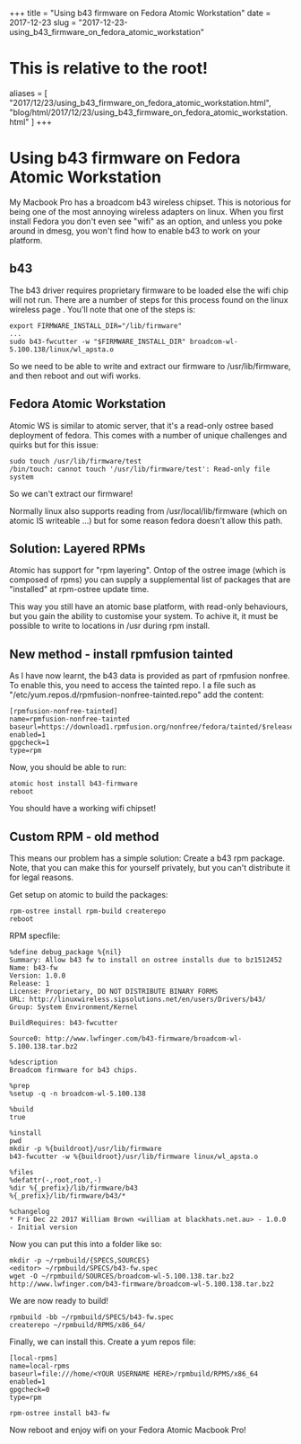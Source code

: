 +++
title = "Using b43 firmware on Fedora Atomic Workstation"
date = 2017-12-23
slug = "2017-12-23-using_b43_firmware_on_fedora_atomic_workstation"
# This is relative to the root!
aliases = [ "2017/12/23/using_b43_firmware_on_fedora_atomic_workstation.html", "blog/html/2017/12/23/using_b43_firmware_on_fedora_atomic_workstation.html" ]
+++
# Using b43 firmware on Fedora Atomic Workstation

My Macbook Pro has a broadcom b43 wireless chipset. This is notorious
for being one of the most annoying wireless adapters on linux. When you
first install Fedora you don't even see "wifi" as an option, and unless
you poke around in dmesg, you won't find how to enable b43 to work on
your platform.

## b43

The b43 driver requires proprietary firmware to be loaded else the wifi
chip will not run. There are a number of steps for this process found on
the linux wireless page . You'll note that one of the steps is:

    export FIRMWARE_INSTALL_DIR="/lib/firmware"
    ...
    sudo b43-fwcutter -w "$FIRMWARE_INSTALL_DIR" broadcom-wl-5.100.138/linux/wl_apsta.o

So we need to be able to write and extract our firmware to
/usr/lib/firmware, and then reboot and out wifi works.

## Fedora Atomic Workstation

Atomic WS is similar to atomic server, that it's a read-only ostree
based deployment of fedora. This comes with a number of unique
challenges and quirks but for this issue:

    sudo touch /usr/lib/firmware/test
    /bin/touch: cannot touch '/usr/lib/firmware/test': Read-only file system

So we can't extract our firmware!

Normally linux also supports reading from /usr/local/lib/firmware (which
on atomic IS writeable \...) but for some reason fedora doesn't allow
this path.

## Solution: Layered RPMs

Atomic has support for "rpm layering". Ontop of the ostree image (which
is composed of rpms) you can supply a supplemental list of packages that
are "installed" at rpm-ostree update time.

This way you still have an atomic base platform, with read-only
behaviours, but you gain the ability to customise your system. To achive
it, it must be possible to write to locations in /usr during rpm
install.

## New method - install rpmfusion tainted

As I have now learnt, the b43 data is provided as part of rpmfusion
nonfree. To enable this, you need to access the tainted repo. I a file
such as \"/etc/yum.repos.d/rpmfusion-nonfree-tainted.repo\" add the
content:

    [rpmfusion-nonfree-tainted]
    name=rpmfusion-nonfree-tainted
    baseurl=https://download1.rpmfusion.org/nonfree/fedora/tainted/$releasever/$basearch/
    enabled=1
    gpgcheck=1
    type=rpm

Now, you should be able to run:

    atomic host install b43-firmware
    reboot

You should have a working wifi chipset!

## Custom RPM - old method

This means our problem has a simple solution: Create a b43 rpm package.
Note, that you can make this for yourself privately, but you can't
distribute it for legal reasons.

Get setup on atomic to build the packages:

    rpm-ostree install rpm-build createrepo
    reboot

RPM specfile:

    %define debug_package %{nil}
    Summary: Allow b43 fw to install on ostree installs due to bz1512452
    Name: b43-fw
    Version: 1.0.0
    Release: 1
    License: Proprietary, DO NOT DISTRIBUTE BINARY FORMS
    URL: http://linuxwireless.sipsolutions.net/en/users/Drivers/b43/
    Group: System Environment/Kernel

    BuildRequires: b43-fwcutter

    Source0: http://www.lwfinger.com/b43-firmware/broadcom-wl-5.100.138.tar.bz2

    %description
    Broadcom firmware for b43 chips.

    %prep
    %setup -q -n broadcom-wl-5.100.138

    %build
    true

    %install
    pwd
    mkdir -p %{buildroot}/usr/lib/firmware
    b43-fwcutter -w %{buildroot}/usr/lib/firmware linux/wl_apsta.o

    %files
    %defattr(-,root,root,-)
    %dir %{_prefix}/lib/firmware/b43
    %{_prefix}/lib/firmware/b43/*

    %changelog
    * Fri Dec 22 2017 William Brown <william at blackhats.net.au> - 1.0.0
    - Initial version

Now you can put this into a folder like so:

    mkdir -p ~/rpmbuild/{SPECS,SOURCES}
    <editor> ~/rpmbuild/SPECS/b43-fw.spec
    wget -O ~/rpmbuild/SOURCES/broadcom-wl-5.100.138.tar.bz2 http://www.lwfinger.com/b43-firmware/broadcom-wl-5.100.138.tar.bz2

We are now ready to build!

    rpmbuild -bb ~/rpmbuild/SPECS/b43-fw.spec
    createrepo ~/rpmbuild/RPMS/x86_64/

Finally, we can install this. Create a yum repos file:

    [local-rpms]
    name=local-rpms
    baseurl=file:///home/<YOUR USERNAME HERE>/rpmbuild/RPMS/x86_64
    enabled=1
    gpgcheck=0
    type=rpm

    rpm-ostree install b43-fw

Now reboot and enjoy wifi on your Fedora Atomic Macbook Pro!

